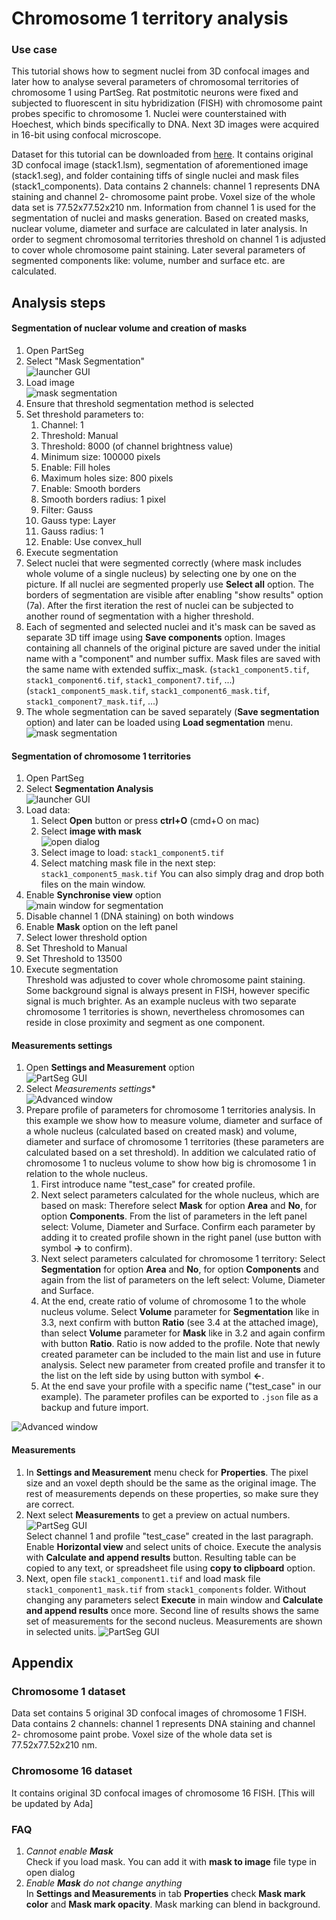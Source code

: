 
# Chromosome 1 territory analysis



### Use case
This tutorial shows how to segment nuclei from 3D confocal images and later how to analyse several parameters of chromosomal territories of chromosome 1 using PartSeg.
Rat postmitotic neurons were fixed and subjected to fluorescent in situ hybridization (FISH)
with chromosome paint probes specific to chromosome 1. Nuclei were counterstained with Hoechest, which binds specifically to DNA. Next 3D images were acquired in 16-bit using confocal microscope. 


Dataset for this tutorial can be downloaded from [here](http://nucleus3d.cent.uw.edu.pl/PartSeg/Downloads/PartSeg_samples.zip). 
It contains original 3D confocal image (stack1.lsm), segmentation of aforementioned image (stack1.seg), and folder containing tiffs of single nuclei and mask files (stack1_components).
Data contains 2 channels: channel 1 represents DNA staining and channel 2- chromosome paint probe. Voxel size of the whole data set is 77.52x77.52x210 nm. 
Information from channel 1 is used for the segmentation of nuclei and masks generation. 
Based on created masks, nuclear volume, diameter and surface are calculated in later analysis. 
In order to segment chromosomal territories threshold on channel 1 is adjusted to cover whole chromosome paint staining. 
Later several parameters of segmented components like: volume, number and surface etc. are calculated.

## Analysis steps

#### Segmentation of nuclear volume and creation of masks

1. Open PartSeg
2. Select "Mask Segmentation"  
    ![launcher GUI](./images/launcher.png)
3. Load image  
    ![mask segmentation](./images/mask_segmentation.png)
4. Ensure that threshold segmentation method is selected
5. Set threshold parameters to:
    1. Channel: 1
    2. Threshold: Manual
    3. Threshold: 8000 (of channel brightness value)
    4. Minimum size: 100000 pixels
    5. Enable: Fill holes
    6. Maximum holes size: 800 pixels
    7. Enable: Smooth borders
    8. Smooth borders radius: 1 pixel
    9. Filter: Gauss
    10. Gauss type: Layer
    11. Gauss radius: 1
    12. Enable: Use convex_hull
6. Execute segmentation
7. Select nuclei that were segmented correctly (where mask includes whole volume of a single nucleus) by selecting one by one on the picture.
If all nuclei are segmented properly use **Select all** option. The borders of segmentation are visible after enabling "show results" option (7a).
After the first iteration the rest of nuclei can be subjected to another round of segmentation with a higher threshold.
8. Each of segmented and selected nuclei and it's mask can be saved as separate 3D tiff image using **Save components** option.
Images containing all channels of the original picture are saved under the initial name with a "component" and number suffix. 
Mask files are saved with the same name with extended suffix:_mask.
(`stack1_component5.tif`, `stack1_component6.tif`, `stack1_component7.tif`, ...) 
(`stack1_component5_mask.tif`, `stack1_component6_mask.tif`, `stack1_component7_mask.tif`, ...)
9. The whole segmentation can be saved separately (**Save segmentation** option) and later can be loaded using **Load segmentation** menu.
![mask segmentation](./images/mask_segmentation.png)

#### Segmentation of chromosome 1 territories

1. Open PartSeg
2. Select **Segmentation Analysis**  
    ![launcher GUI](./images/launcher.png)
3. Load data:
    1. Select **Open** button or press **ctrl+O** (cmd+O on mac)
    2. Select **image with mask**  
    ![open dialog](images/open_file.png)
    3. Select image to load: `stack1_component5.tif`
    4. Select matching mask file in the next step: `stack1_component5_mask.tif`
You can also simply drag and drop both files on the main window.
4. Enable **Synchronise view** option  
![main window for segmentation](images/main_window_segmentation.png)
5. Disable channel 1 (DNA staining) on both windows
6. Enable **Mask** option on the left panel
7. Select lower threshold option
8. Set Threshold to Manual
9. Set Threshold to 13500
10. Execute segmentation  
Threshold was adjusted to cover whole chromosome paint staining. 
Some background signal is always present in FISH, however specific signal is much brighter. 
As an example nucleus with two separate chromosome 1 territories is shown, 
nevertheless chromosomes can reside in close proximity and segment as one component.

#### Measurements settings
1. Open **Settings and Measurement** option  
    ![PartSeg GUI](images/main_window.png)
2. Select *Measurements settings**  
    ![Advanced window](images/advanced_set_measure.png)
3. Prepare profile of parameters for chromosome 1 territories analysis.
In this example we show how to measure volume, diameter and surface of a whole nucleus 
(calculated based on created mask) and volume, diameter and surface of chromosome 1 territories 
(these parameters are calculated based on a set threshold). 
In addition we calculated ratio of chromosome 1 to nucleus volume to show how big is chromosome 1 in relation to the whole nucleus.
    1. First introduce name "test_case" for created profile.
    2. Next select parameters calculated for the whole nucleus, which are based on mask: Therefore select **Mask** for option **Area** and **No**, for option **Components**. 
    From the list of parameters in the left panel select: Volume, Diameter and Surface. Confirm each parameter by adding 
    it to created profile shown in the right panel (use button with symbol **→** to confirm).
    3. Next select parameters calculated for chromosome 1 territory:
    Select **Segmentation** for option **Area** and **No**, for option **Components** and again from the list 
    of parameters on the left select: Volume, Diameter and Surface.
    4. At the end, create ratio of volume of chromosome 1 to the whole nucleus volume.
     Select **Volume** parameter for **Segmentation** like in 3.3, next confirm with button **Ratio** (see 3.4 at the attached image), 
     than select **Volume** parameter for **Mask** like in 3.2 and again confirm with button **Ratio**. Ratio is now added to the profile. 
     Note that newly created parameter can be included to the main list and use in future analysis. 
     Select new parameter from created profile and transfer it to the list on the left side by using button with symbol **←**.
    5. At the end save your profile with a specific name ("test_case" in our example).
    The parameter profiles can be exported to `.json` file as a backup and future import.

![Advanced window](images/advanced_set_measure_final.png)

#### Measurements
1. In **Settings and Measurement** menu check for **Properties**. The pixel size and an voxel depth should be the same as the original image. 
The rest of measurements depends on these properties, so make sure they are correct.
2. Next select **Measurements** to get a preview on actual numbers.
![PartSeg GUI](images/main_window.png)  
Select channel 1 and profile "test_case" created in the last paragraph. Enable **Horizontal view** and select units of choice. Execute the analysis with **Calculate and append results** button.
 Resulting table can be copied to any text, or spreadsheet file using **copy to clipboard** option. 
 2. Next, open file `stack1_component1.tif` and load mask file `stack1_component1_mask.tif` from `stack1_components` folder. 
 Without changing any parameters select **Execute** in main window and **Calculate and append results** once more.
  Second line of results shows the same set of measurements for the second nucleus. Measurements are shown in selected units.
![PartSeg GUI](images/main_window_analysis2.png)  

## Appendix

### Chromosome 1 dataset 
Data set contains 5 original 3D confocal images of chromosome 1 FISH. Data contains 2 channels: channel 1 represents DNA staining and channel 2- chromosome paint probe. Voxel size of the whole data set is 77.52x77.52x210 nm. 

### Chromosome 16 dataset 
It contains original 3D confocal images of chromosome 16 FISH. [This will be updated by Ada]

### FAQ
1. _Cannot enable **Mask**_   
Check if you load mask. You can add it with **mask to image** file type in open dialog
2. _Enable **Mask** do not change anything_  
In **Settings and Measurements** in tab **Properties** check **Mask mark color** and **Mask mark opacity**. Mask marking can blend in background.   

[comment]: <> (pandoc -t html -s -o tutorial-chromosome1.html --css pandoc.css -M pagetitle:"Chromosome 1 territory analysis"  tutorial-chromosome1.md)
